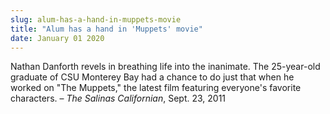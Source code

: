 ```yaml
---
slug: alum-has-a-hand-in-muppets-movie
title: "Alum has a hand in 'Muppets' movie"
date: January 01 2020
---
```


<p>Nathan Danforth revels in breathing life into the inanimate. The 25-year-old graduate of CSU Monterey Bay had a chance to do just that when he worked on "The Muppets," the latest film featuring everyone's favorite characters.  – <em>The Salinas Californian</em>, Sept. 23, 2011
</p>
